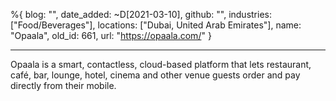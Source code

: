 %{
  blog: "",
  date_added: ~D[2021-03-10],
  github: "",
  industries: ["Food/Beverages"],
  locations: ["Dubai, United Arab Emirates"],
  name: "Opaala",
  old_id: 661,
  url: "https://opaala.com/"
}

---

Opaala is a smart, contactless, cloud-based platform that lets restaurant, café, bar, lounge, hotel, cinema and other venue guests order and pay directly from their mobile.
